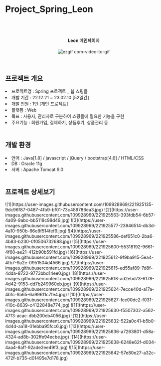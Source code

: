 # Project_Spring_Leon

<br><br>

<div align="center">
<h4> Leon 메인페이지 </h4>

![ezgif com-video-to-gif](https://user-images.githubusercontent.com/109928969/221394838-310a281f-5b5d-4718-9253-25bd72184c12.gif)

</div>

<br>
<h2>프로젝트 개요</h2>
<li>프로젝트명 : Spring 프로젝트 _ 웹 쇼핑몰</li>
<li>개발 기간 : 22.12.21 ~ 23.02.10 [52일간] </li>
<li>개발 인원 : 1인 [개인 프로젝트]</li>
<li>플랫폼 : Web </li>
<li>목표 : 사용자, 관리자로 구분하여 쇼핑몰에 필요한 기능을 구현 </li>
<li>주요기능 : 회원가입, 결제하기, 상품후기, 상품관리 등</li>
<br>

<h2>개발 환경</h2>
<li>언어 : Java[1.8] / javascript / jQuery / bootstrap[4.6] / HTML/CSS</li>
<li>DB : Oracle 11g </li>
<li>서버 : Apache Tomcat 9.0</li>
<br>

<h2>프로젝트 상세보기</h2>
![1](https://user-images.githubusercontent.com/109928969/221925135-9dc96f87-0487-4fb9-bf01-73c489786ea3.jpg)
![2](https://user-images.githubusercontent.com/109928969/221925563-393fdb54-6b57-4a09-9abc-bb5118c98d49.jpg)
![3](https://user-images.githubusercontent.com/109928969/221925577-23946514-db3d-4a10-950b-66e8f514fef9.jpg)
![4](https://user-images.githubusercontent.com/109928969/221925586-def651c0-2ba6-4b83-b230-0f0506732688.jpg)
![5](https://user-images.githubusercontent.com/109928969/221925600-55318192-9661-4f60-ae21-412b90b591fd.jpg)
![6](https://user-images.githubusercontent.com/109928969/221925612-9f9ba915-5ea4-4fb7-9a2e-0951504d4566.jpg)
![7](https://user-images.githubusercontent.com/109928969/221925615-ed55af89-7d8f-4dda-8722-9773bbd14ee0.jpg)
![8](https://user-images.githubusercontent.com/109928969/221925618-ad2ebd73-6178-4d42-9153-dd7b249960eb.jpg)
![9](https://user-images.githubusercontent.com/109928969/221925624-7ecce40d-a17a-4b1c-9a65-6a99611c7fe4.jpg)
![10](https://user-images.githubusercontent.com/109928969/221925627-fce00dc2-f031-410c-8639-c4122848e774.jpg)
![11](https://user-images.githubusercontent.com/109928969/221925630-f5507302-a562-47f3-acac-dbb200eb4056.jpg)
![12](https://user-images.githubusercontent.com/109928969/221925632-522a0c41-b5b0-4d4d-aa18-01ebba95fcc6.jpg)
![13](https://user-images.githubusercontent.com/109928969/221925636-a7263801-d58a-4324-ad8b-302ffe94ecbe.jpg)
![14](https://user-images.githubusercontent.com/109928969/221925638-6248e62f-d034-4aa4-8aff-92ade2ee49f3.jpg)
![15](https://user-images.githubusercontent.com/109928969/221925642-57e80e27-a32c-472f-b735-d01495e7d178.jpg)
